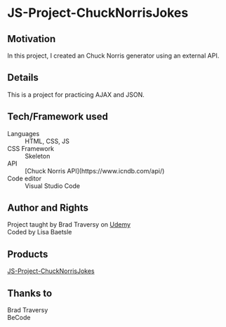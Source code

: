 # JS-Project-ChuckNorrisJokes 

## Motivation

In this project, I created an Chuck Norris generator using an external API.

## Details

This is a project for practicing AJAX and JSON.

## Tech/Framework used

<dl>
  <dt>Languages</dt>
  <dd>HTML, CSS, JS</dd>
  
  <dt>CSS Framework</dt>
  <dd>Skeleton</dd>    
    
  <dt>API</dt>
  <dd>[Chuck Norris API](https://www.icndb.com/api/)</dd>    
      
  <dt>Code editor</dt>
  <dd>Visual Studio Code</dd>
</dl>


## Author and Rights

Project taught by Brad Traversy on [Udemy](https://www.udemy.com/course/modern-javascript-from-the-beginning/)  
Coded by Lisa Baetsle


## Products
  
[JS-Project-ChuckNorrisJokes](https://lisabaetsle.github.io/JS-Project-ChuckNorrisJokes/)  

## Thanks to

Brad Traversy  
BeCode
